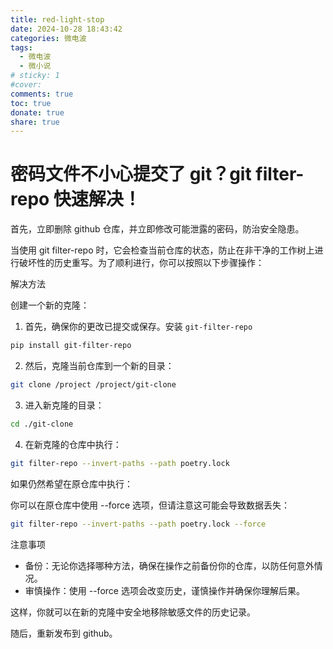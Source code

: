 ```yaml
---
title: red-light-stop
date: 2024-10-28 18:43:42
categories: 微电波
tags:
  - 微电波
  - 微小说
# sticky: 1
#cover:
comments: true
toc: true
donate: true
share: true
---
```


# 密码文件不小心提交了 git？git filter-repo 快速解决！

首先，立即删除 github 仓库，并立即修改可能泄露的密码，防治安全隐患。

当使用 git filter-repo 时，它会检查当前仓库的状态，防止在非干净的工作树上进行破坏性的历史重写。为了顺利进行，你可以按照以下步骤操作：

解决方法

创建一个新的克隆：

1. 首先，确保你的更改已提交或保存。安装 `git-filter-repo`

```bash
pip install git-filter-repo
```

2. 然后，克隆当前仓库到一个新的目录：

```bash
git clone /project /project/git-clone
```

3. 进入新克隆的目录：

```bash
cd ./git-clone
```

4. 在新克隆的仓库中执行：

```bash
git filter-repo --invert-paths --path poetry.lock
```

如果仍然希望在原仓库中执行：

你可以在原仓库中使用 --force 选项，但请注意这可能会导致数据丢失：

```bash
git filter-repo --invert-paths --path poetry.lock --force
```

注意事项

- 备份：无论你选择哪种方法，确保在操作之前备份你的仓库，以防任何意外情况。
- 审慎操作：使用 --force 选项会改变历史，谨慎操作并确保你理解后果。

这样，你就可以在新的克隆中安全地移除敏感文件的历史记录。

随后，重新发布到 github。
